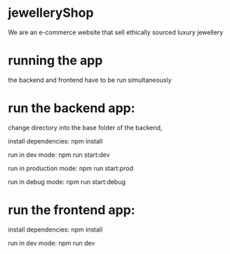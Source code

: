 # jewelleryShop
We are an e-commerce website that sell ethically sourced luxury jewellery 

# running the app
the backend and frontend have to be run simultaneously

# run the backend app:
change directory into the base folder of the backend,

install dependencies: 
npm install

run in dev mode: 
npm run start:dev

run in production mode:
npm run start:prod

run in debug mode:
npm run start:debug


# run the frontend app:
install dependencies:
npm install

run in dev mode:
npm run dev
